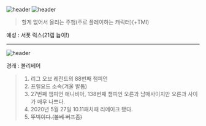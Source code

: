 ![header](https://capsule-render.vercel.app/api?type=Waving&color=4e63d6&height=200&section=header&text=경래와_예성&fontSize=50&animation=fadeIn&fontColor=DDDDDD)
![header](https://blog.kakaocdn.net/dn/b04wmN/btrpPUUTlsc/BwUxKzSYXKAyzFIv4jKH11/img.png)

> 할게 없어서 올리는 주챔(주로 플레이하는 캐릭터)(+TMI)

예성 : 서폿 럭스(21렙 늅이!)

***

![header](https://ddragon.leagueoflegends.com/cdn/img/champion/splash/Volibear_0.jpg)

경래 : 볼리베어

>1. 리그 오브 레전드의 88번째 챔피언
>2. 프렐요드 소속(겨울 발톱)
>3. 27번째 챔피언 애니비아, 138번째 챔피언 오른과 남매사이지만 오른과 사이가 매우 나쁘다.
>4. 2020년 5월 27일 10.11패치때 리메이크 됐다.
>5. ~~뚜벅이다.(볼베 버프좀)~~
